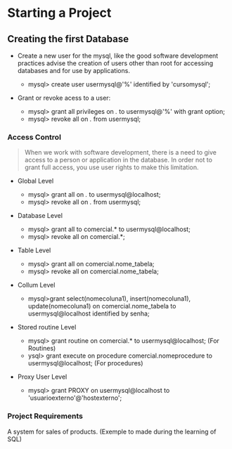 # Starting a Project

## Creating the first Database

* Create a new user for the mysql, like the good software development practices advise the creation of users other than root for accessing databases and for use by applications.
    * mysql> create user usermysql@'%' identified by 'cursomysql';

* Grant or revoke acess to a user:
    * mysql> grant all privileges on *.* to usermysql@'%' with grant option;
    * mysql> revoke all on *.* from usermysql;

### Access Control

> When we work with software development, there is a need to give access to a person or application in the database. In order not to grant full access, you use user rights to make this limitation.

* Global Level
    * mysql> grant all on *.* to usermysql@localhost;
    * mysql> revoke all on *.* from usermysql;

* Database Level
    * mysql> grant all to comercial.* to usermysql@localhost;
    * mysql> revoke all on comercial.*;

* Table Level
    * mysql> grant all on comercial.nome_tabela;
    * mysql> revoke all on comercial.nome_tabela;

* Collum Level
    * mysql>grant select(nomecoluna1), insert(nomecoluna1), update(nomecoluna1) on comercial.nome_tabela to usermysql@localhost identified by senha;

* Stored routine Level
    * mysql> grant routine on comercial.* to usermysql@localhost; (For Routines)
    * ysql> grant execute on procedure comercial.nomeprocedure to usermysql@localhost; (For procedures)

* Proxy User Level
    * mysql> grant PROXY on usermysql@localhost to 'usuarioexterno'@'hostexterno';    

### Project Requirements

A system for sales of products. (Exemple to made during the learning of SQL)